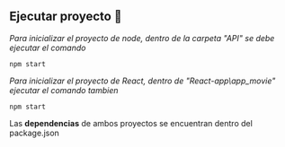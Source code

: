 ## Ejecutar proyecto 🚀

_Para inicializar el proyecto de node, dentro de la carpeta "API" se debe ejecutar el comando_
```
npm start
```
_Para inicializar el proyecto de React, dentro de "React-app\app_movie" ejecutar el comando tambien_

```
npm start
```
Las **dependencias** de ambos proyectos se encuentran dentro del package.json 